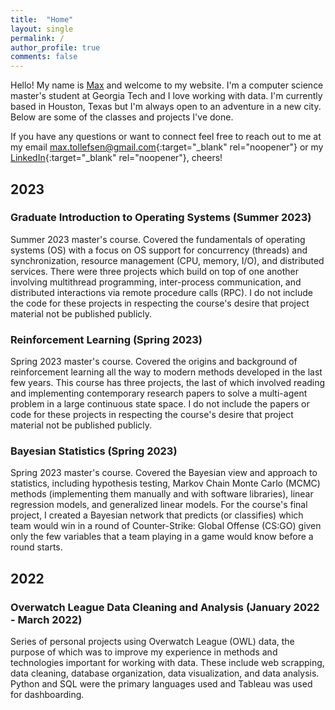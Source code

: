 ```yaml
---
title:  "Home"
layout: single
permalink: /
author_profile: true
comments: false
---
```


Hello! My name is [Max](/about-me/) and welcome to my website. I'm a computer science master's student at Georgia Tech and I love working with data. I'm currently based in Houston, Texas but I'm always open to an adventure in a new city. Below are some of the classes and projects I've done.

If you have any questions or want to connect feel free to reach out to me at my email [max.tollefsen@gmail.com](mailto:max.tollefsen@gmail.com){:target="_blank" rel="noopener"} or my [LinkedIn](https://www.linkedin.com/in/max-tollefsen/){:target="_blank" rel="noopener"}, cheers!


## 2023
### Graduate Introduction to Operating Systems (Summer 2023)
Summer 2023 master's course. Covered the fundamentals of operating systems (OS) with a focus on OS support for concurrency (threads) and synchronization, resource management (CPU, memory, I/O), and distributed services. There were three projects which build on top of one another involving multithread programming, inter-process communication, and distributed interactions via remote procedure calls (RPC). I do not include the code for these projects in respecting the course's desire that project material not be published publicly.

### Reinforcement Learning (Spring 2023)
Spring 2023 master's course. Covered the origins and background of reinforcement learning all the way to modern methods developed in the last few years. This course has three projects, the last of which involved reading and implementing contemporary research papers to solve a multi-agent problem in a large continuous state space. I do not include the papers or code for these projects in respecting the course's desire that project material not be published publicly.

### Bayesian Statistics (Spring 2023)
Spring 2023 master's course. Covered the Bayesian view and approach to statistics, including hypothesis testing, Markov Chain Monte Carlo (MCMC) methods (implementing them manually and with software libraries), linear regression models, and generalized linear models. For the course's final project, I created a Bayesian network that predicts (or classifies) which team would win in a round of Counter-Strike: Global Offense (CS:GO) given only the few variables that a team playing in a game would know before a round starts.


## 2022
### Overwatch League Data Cleaning and Analysis (January 2022 - March 2022)
Series of personal projects using Overwatch League (OWL) data, the purpose of which was to improve my experience in methods and technologies important for working with data. These include web scrapping, data cleaning, database organization, data visualization, and data analysis. Python and SQL were the primary languages used and Tableau was used for dashboarding.


